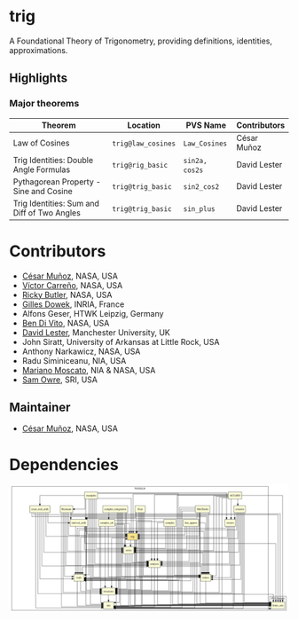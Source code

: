 # trig

A Foundational Theory of Trigonometry, providing definitions, identities, approximations.

## Highlights

### Major theorems

| Theorem | Location | PVS Name | Contributors |
| --- | --- | --- | --- |
|Law of Cosines  |`trig@law_cosines`|`Law_Cosines`| César Muñoz |
|Trig Identities: Double Angle Formulas |`trig@rig_basic`|`sin2a, cos2s`| David Lester |
|Pythagorean Property - Sine and Cosine |`trig@trig_basic`|`sin2_cos2`| David Lester |
|Trig Identities: Sum and Diff of Two Angles |`trig@trig_basic`|`sin_plus`| David Lester |

# Contributors
* [César Muñoz](http://shemesh.larc.nasa.gov/people/cam), NASA, USA
* [Víctor Carreño](http://shemesh.larc.nasa.gov/people/vac), NASA, USA
* [Ricky Butler](http://shemesh.larc.nasa.gov/people/rwb), NASA, USA
* [Gilles Dowek](https://who.rocq.inria.fr/Gilles.Dowek/index-en.html), INRIA, France
* Alfons Geser, HTWK Leipzig, Germany
* [Ben Di Vito](http://shemesh.larc.nasa.gov/people/bld), NASA, USA
* [David Lester](http://apt.cs.man.ac.uk/people/dlester), Manchester University, UK
* John Siratt, University of Arkansas at Little Rock, USA
* Anthony Narkawicz, NASA, USA
* Radu Siminiceanu, NIA, USA
* [Mariano Moscato](https://www.nianet.org/directory/research-staff/mariano-moscato/), NIA & NASA, USA
* [Sam Owre](http://www.csl.sri.com/users/owre), SRI, USA

## Maintainer
* [César Muñoz](http://shemesh.larc.nasa.gov/people/cam), NASA, USA

# Dependencies
![dependency graph](./trig.svg "Dependency Graph")
